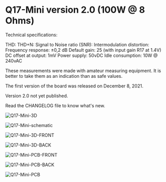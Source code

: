 # Q17-Mini version 2.0 (100W @ 8 Ohms)<br>

Technical specifications:

THD: 
THD+N: 
Signal to Noise ratio (SNR): 
Intermodulation distortion: 
Frequency response: ±0,2 dB
Default gain: 25 (with input gain R17 at 1.4V)
DC offset at output: 1mV
Power supply: 50vDC
Idle consumption: 10W @ 240vAC 

These measurements were made with amateur measuring equipment. It is better to take them as an indication than as safe values. 


The first version of the board was released on December 8, 2021.

Version 2.0 not yet published.

Read the CHANGELOG file to know what's new.


![Q17-Mini-3D](https://github.com/stefaweb/Q17-Amplifier/assets/12907102/db6382c8-7429-4066-9045-7ea33a7b9f1a)

![Q17-Mini-schematic](https://github.com/stefaweb/Q17-Amplifier/assets/12907102/35ae588d-b3b5-43cc-be97-ac9193aa4a10)

![Q17-Mini-3D-FRONT](https://github.com/stefaweb/Q17-Amplifier/assets/12907102/df84aa06-162f-471d-9c15-c0e1a0803745)

![Q17-Mini-3D-BACK](https://github.com/stefaweb/Q17-Amplifier/assets/12907102/d54607b7-bf9a-4a5f-a3be-05393931d7d3)

![Q17-Mini-PCB-FRONT](https://github.com/stefaweb/Q17-Amplifier/assets/12907102/6969ff24-705e-4c19-9031-ef6039229ce8)

![Q17-Mini-PCB-BACK](https://github.com/stefaweb/Q17-Amplifier/assets/12907102/46766aa8-3126-4e51-b855-a7ada7cf5036)

![Q17-Mini-PCB](https://github.com/stefaweb/Q17-Amplifier/assets/12907102/b17119fd-3e13-44c3-acea-754f326925db)

